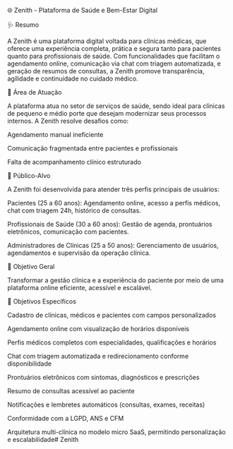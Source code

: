 🌐 Zenith - Plataforma de Saúde e Bem-Estar Digital

🩺 Resumo

A Zenith é uma plataforma digital voltada para clínicas médicas, que oferece uma experiência completa, prática e segura tanto para pacientes quanto para profissionais de saúde. Com funcionalidades que facilitam o agendamento online, comunicação via chat com triagem automatizada, e geração de resumos de consultas, a Zenith promove transparência, agilidade e continuidade no cuidado médico.

💼 Área de Atuação

A plataforma atua no setor de serviços de saúde, sendo ideal para clínicas de pequeno e médio porte que desejam modernizar seus processos internos. A Zenith resolve desafios como:

Agendamento manual ineficiente

Comunicação fragmentada entre pacientes e profissionais

Falta de acompanhamento clínico estruturado

🎯 Público-Alvo

A Zenith foi desenvolvida para atender três perfis principais de usuários:

Pacientes (25 a 60 anos): Agendamento online, acesso a perfis médicos, chat com triagem 24h, histórico de consultas.

Profissionais de Saúde (30 a 60 anos): Gestão de agenda, prontuários eletrônicos, comunicação com pacientes.

Administradores de Clínicas (25 a 50 anos): Gerenciamento de usuários, agendamentos e supervisão da operação clínica.

🌟 Objetivo Geral

Transformar a gestão clínica e a experiência do paciente por meio de uma plataforma online eficiente, acessível e escalável.

🎯 Objetivos Específicos

Cadastro de clínicas, médicos e pacientes com campos personalizados

Agendamento online com visualização de horários disponíveis

Perfis médicos completos com especialidades, qualificações e horários

Chat com triagem automatizada e redirecionamento conforme disponibilidade

Prontuários eletrônicos com sintomas, diagnósticos e prescrições

Resumo de consultas acessível ao paciente

Notificações e lembretes automáticos (consultas, exames, receitas)

Conformidade com a LGPD, ANS e CFM

Arquitetura multi-clínica no modelo micro SaaS, permitindo personalização e escalabilidade# Zenith

